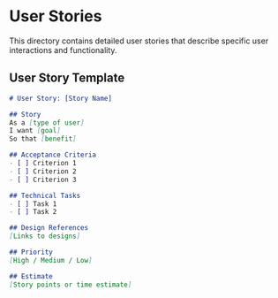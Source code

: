 # User Stories

This directory contains detailed user stories that describe specific user interactions and functionality.

## User Story Template

```markdown
# User Story: [Story Name]

## Story
As a [type of user]
I want [goal]
So that [benefit]

## Acceptance Criteria
- [ ] Criterion 1
- [ ] Criterion 2
- [ ] Criterion 3

## Technical Tasks
- [ ] Task 1
- [ ] Task 2

## Design References
[Links to designs]

## Priority
[High / Medium / Low]

## Estimate
[Story points or time estimate]
```
